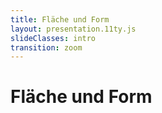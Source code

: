 ```yaml
---
title: Fläche und Form
layout: presentation.11ty.js
slideClasses: intro
transition: zoom
---
```


<div class="is-full-width">

# Fläche und Form

</div>
